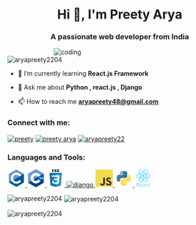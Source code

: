 
<h1 align="center">Hi 👋, I'm Preety Arya</h1>
<h3 align="center">A passionate web developer from India</h3>

<img align="right" alt ="coding" width="400" src="https://encrypted-tbn0.gstatic.com/images?q=tbn:ANd9GcRNO6CJIE6Pdpwg39QOCIlFe34rfVw204SxqA&s">

<p align="left"> <img src="https://komarev.com/ghpvc/?username=aryapreety2204&label=Profile%20views&color=0e75b6&style=flat" alt="aryapreety2204" /> </p>

- 🌱 I’m currently learning **React.js Framework**

- 💬 Ask me about **Python , react.js , Django**

- 📫 How to reach me **aryapreety48@gmail.com**

<h3 align="left">Connect with me:</h3>
<p align="left">
<a href="https://twitter.com/preety" target="blank"><img align="center" src="https://raw.githubusercontent.com/rahuldkjain/github-profile-readme-generator/master/src/images/icons/Social/twitter.svg" alt="preety" height="30" width="40" /></a>
<a href="https://linkedin.com/in/preety arya" target="blank"><img align="center" src="https://raw.githubusercontent.com/rahuldkjain/github-profile-readme-generator/master/src/images/icons/Social/linked-in-alt.svg" alt="preety arya" height="30" width="40" /></a>
<a href="https://instagram.com/aryapreety22" target="blank"><img align="center" src="https://raw.githubusercontent.com/rahuldkjain/github-profile-readme-generator/master/src/images/icons/Social/instagram.svg" alt="aryapreety22" height="30" width="40" /></a>
</p>

<h3 align="left">Languages and Tools:</h3>
<p align="left"> <a href="https://www.cprogramming.com/" target="_blank" rel="noreferrer"> <img src="https://raw.githubusercontent.com/devicons/devicon/master/icons/c/c-original.svg" alt="c" width="40" height="40"/> </a> <a href="https://www.w3schools.com/cpp/" target="_blank" rel="noreferrer"> <img src="https://raw.githubusercontent.com/devicons/devicon/master/icons/cplusplus/cplusplus-original.svg" alt="cplusplus" width="40" height="40"/> </a> <a href="https://www.w3schools.com/css/" target="_blank" rel="noreferrer"> <img src="https://raw.githubusercontent.com/devicons/devicon/master/icons/css3/css3-original-wordmark.svg" alt="css3" width="40" height="40"/> </a> <a href="https://www.djangoproject.com/" target="_blank" rel="noreferrer"> <img src="https://cdn.worldvectorlogo.com/logos/django.svg" alt="django" width="40" height="40"/> </a> <a href="https://developer.mozilla.org/en-US/docs/Web/JavaScript" target="_blank" rel="noreferrer"> <img src="https://raw.githubusercontent.com/devicons/devicon/master/icons/javascript/javascript-original.svg" alt="javascript" width="40" height="40"/> </a> <a href="https://www.python.org" target="_blank" rel="noreferrer"> <img src="https://raw.githubusercontent.com/devicons/devicon/master/icons/python/python-original.svg" alt="python" width="40" height="40"/> </a> <a href="https://reactjs.org/" target="_blank" rel="noreferrer"> <img src="https://raw.githubusercontent.com/devicons/devicon/master/icons/react/react-original-wordmark.svg" alt="react" width="40" height="40"/> </a> </p>

<p><img align="left" src="https://github-readme-stats.vercel.app/api/top-langs?username=aryapreety2204&show_icons=true&locale=en&layout=compact" alt="aryapreety2204" /></p>

<p>&nbsp;<img align="center" src="https://github-readme-stats.vercel.app/api?username=aryapreety2204&show_icons=true&locale=en" alt="aryapreety2204" /></p>

<p><img align="center" src="https://github-readme-streak-stats.herokuapp.com/?user=aryapreety2204&" alt="aryapreety2204" /></p>
